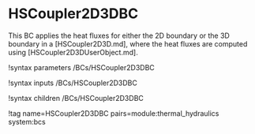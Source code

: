 # HSCoupler2D3DBC

This BC applies the heat fluxes for either the 2D boundary or the 3D boundary
in a [HSCoupler2D3D.md], where the heat fluxes are computed using
[HSCoupler2D3DUserObject.md].

!syntax parameters /BCs/HSCoupler2D3DBC

!syntax inputs /BCs/HSCoupler2D3DBC

!syntax children /BCs/HSCoupler2D3DBC

!tag name=HSCoupler2D3DBC pairs=module:thermal_hydraulics system:bcs
